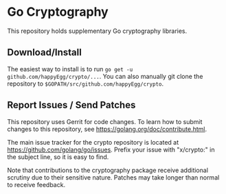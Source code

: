 # Go Cryptography

This repository holds supplementary Go cryptography libraries.

## Download/Install

The easiest way to install is to run `go get -u github.com/happyEgg/crypto/...`. You
can also manually git clone the repository to `$GOPATH/src/github.com/happyEgg/crypto`.

## Report Issues / Send Patches

This repository uses Gerrit for code changes. To learn how to submit changes to
this repository, see https://golang.org/doc/contribute.html.

The main issue tracker for the crypto repository is located at
https://github.com/golang/go/issues. Prefix your issue with "x/crypto:" in the
subject line, so it is easy to find.

Note that contributions to the cryptography package receive additional scrutiny
due to their sensitive nature. Patches may take longer than normal to receive
feedback.
